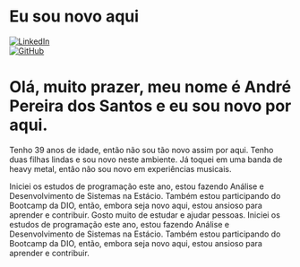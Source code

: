  # Eu sou novo aqui
[![LinkedIn](https://img.shields.io/badge/LinkedIn-0077B5?style=for-the-badge&logo=linkedin&logoColor=white)](https://www.linkedin.com/in/dossantosandre/)   
[![GitHub](https://img.shields.io/badge/GitHub-100000?style=for-the-badge&logo=github&logoColor=white)](https://github.com/Andre649)

# Olá, muito prazer, meu nome é André Pereira dos Santos e eu sou novo por aqui.

Tenho 39 anos de idade, então não sou tão novo assim por aqui.
Tenho duas filhas lindas e sou novo neste ambiente.
Já toquei em uma banda de heavy metal, então não sou novo em experiências musicais.

Iniciei os estudos de programação este ano, estou fazendo Análise e Desenvolvimento de Sistemas na Estácio. 
Também estou participando do Bootcamp da DIO, então, embora seja novo aqui, estou ansioso para aprender e contribuir.
Gosto muito de estudar e ajudar pessoas.
Iniciei os estudos de programação este ano, estou fazendo Análise e Desenvolvimento de Sistemas na Estácio. Também estou participando do Bootcamp da DIO, então, embora seja novo aqui, estou ansioso para aprender e contribuir.

